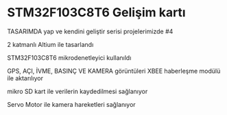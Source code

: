 # STM32F103C8T6 Gelişim kartı

TASARIMDA yap ve kendini geliştir serisi projelerimizde #4

2 katmanlı Altium ile tasarlandı

STM32F103C8T6 mikrodenetleyici kullanıldı

GPS, AÇI, İVME, BASINÇ VE KAMERA görüntüleri XBEE haberleşme modülü ile aktarılıyor

mikro SD kart ile verilerin kaydedilmesi sağlanıyor

Servo Motor ile kamera hareketleri sağlanıyor
